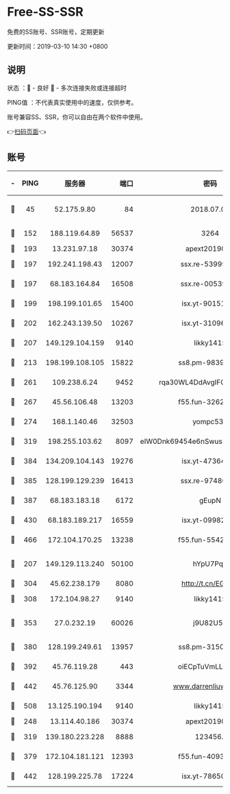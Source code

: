 # Free-SS-SSR

免费的SS账号、SSR账号，定期更新

更新时间：2019-03-10 14:30 +0800

## 说明

状态     ：🙂 - 良好 🙁 - 多次连接失败或连接超时

PING值   ：不代表真实使用中的速度，仅供参考。

账号兼容SS、SSR，你可以自由在两个软件中使用。

👉[扫码页面](https://liesauer.github.io/Free-SS-SSR/)👈

## 账号

|-|PING|服务器|端口|密码|加密方式|区域|
|:----:|:----:|:-----:|-----:|:----:|:----:|:----:|
|🙂|45|52.175.9.80|84|2018.07.07|chacha20-ietf-poly1305|HK|
|🙂|152|188.119.64.89|56537|3264|aes-256-cfb|RU|
|🙂|193|13.231.97.18|30374|apext2019006|chacha20|JP|
|🙂|197|192.241.198.43|12007|ssx.re-53999010|aes-256-cfb|US|
|🙂|197|68.183.164.84|16508|ssx.re-00539791|aes-256-cfb|US|
|🙂|199|198.199.101.65|15400|isx.yt-90151639|aes-256-cfb|US|
|🙂|202|162.243.139.50|10267|isx.yt-31096699|aes-256-cfb|US|
|🙂|207|149.129.104.159|9140|likky1415|aes-256-cfb|HK|
|🙂|213|198.199.108.105|15822|ss8.pm-98399589|aes-256-cfb|US|
|🙂|261|109.238.6.24|9452|rqa30WL4DdAvgIFG6Fs3znzTa|aes-256-cfb|FR|
|🙂|267|45.56.106.48|13203|f55.fun-32620462|aes-256-cfb|US|
|🙂|274|168.1.140.46|32503|yompc535|aes-256-cfb|AU|
|🙂|319|198.255.103.62|8097|eIW0Dnk69454e6nSwuspv9DmS201tQ0D|aes-256-cfb|US|
|🙂|384|134.209.104.143|19276|isx.yt-47364637|aes-256-cfb|SG|
|🙂|385|128.199.129.239|16413|ssx.re-97480021|aes-256-cfb|SG|
|🙂|387|68.183.183.18|6172|gEupN|aes-256-cfb|SG|
|🙂|430|68.183.189.217|16559|isx.yt-09982793|aes-256-cfb|SG|
|🙂|466|172.104.170.25|13238|f55.fun-55425049|aes-256-cfb|SG|
|🙂|207|149.129.113.240|50100|hYpU7PqP|chacha20-ietf-poly1305|CN|
|🙂|304|45.62.238.179|8080|http://t.cn/EGJIyrl|rc4-md5|CA|
|🙂|308|172.104.98.27|9140|likky1415|aes-256-cfb|JP|
|🙂|353|27.0.232.19|60026|j9U82U53|xchacha20-ietf-poly1305|HK|
|🙂|380|128.199.249.61|13957|ss8.pm-31506491|aes-256-cfb|SG|
|🙂|392|45.76.119.28|443|oiECpTuVmLLxk4Ts|aes-256-cfb|AU|
|🙂|442|45.76.125.90|3344|www.darrenliuwei.com|aes-256-cfb|AU|
|🙂|508|13.125.190.194|9140|likky1415|aes-256-cfb|KR|
|🙁|248|13.114.40.186|30374|apext2019006|chacha20|JP|
|🙁|319|139.180.223.228|8888|123456..|aes-256-cfb|JP|
|🙁|379|172.104.181.121|12393|f55.fun-40938592|aes-256-cfb|SG|
|🙁|442|128.199.225.78|17224|isx.yt-78650531|aes-256-cfb|SG|
